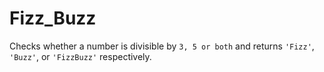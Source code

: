 # Fizz_Buzz

Checks whether a number is divisible by `3, 5 or both`  and returns `'Fizz'`, `'Buzz'`, or `'FizzBuzz'` respectively.